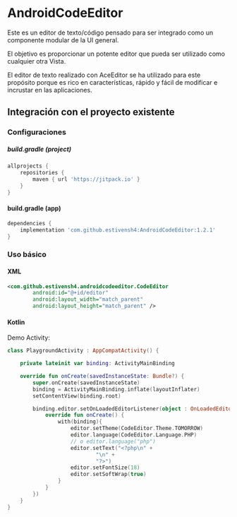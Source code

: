 # AndroidCodeEditor
Este es un editor de texto/código pensado para ser integrado como un componente modular de la UI general. 

El objetivo es proporcionar un potente editor que pueda ser utilizado como cualquier otra Vista. 

El editor de texto realizado con AceEditor se ha utilizado para este propósito porque es rico en características, rápido y fácil de modificar e incrustar en las aplicaciones. 

Integración con el proyecto existente 
---

### Configuraciones

##### build.gradle (project)
```groovy
allprojects {
    repositories {
        maven { url 'https://jitpack.io' }
    }
}
```

#### build.gradle (app)
```groovy
dependencies {
    implementation 'com.github.estivensh4:AndroidCodeEditor:1.2.1'
}
```

### Uso básico
#### XML
```xml
<com.github.estivensh4.androidcodeeditor.CodeEditor
        android:id="@+id/editor"
        android:layout_width="match_parent"
        android:layout_height="match_parent" />
```

#### Kotlin
Demo Activity:
```kotlin
class PlaygroundActivity : AppCompatActivity() {

    private lateinit var binding: ActivityMainBinding

    override fun onCreate(savedInstanceState: Bundle?) {
        super.onCreate(savedInstanceState)
        binding = ActivityMainBinding.inflate(layoutInflater)
        setContentView(binding.root)

        binding.editor.setOnLoadedEditorListener(object : OnLoadedEditorListener {
            override fun onCreate() {
                with(binding){
                    editor.setTheme(CodeEditor.Theme.TOMORROW)
                    editor.language(CodeEditor.Language.PHP)
                    // o editor.language("php")
                    editor.setText("<?php\n" +
                            "\n" +
                            "?>")
                    editor.setFontSize(18)
                    editor.setSoftWrap(true)
                }
            }
        })
    }
}
```
